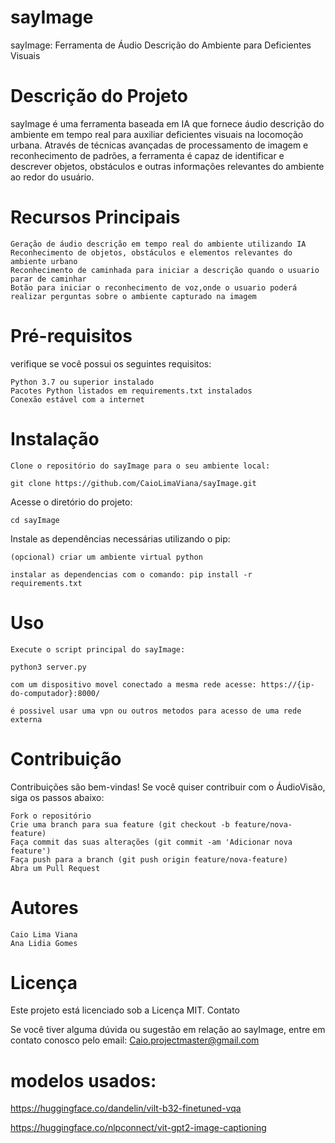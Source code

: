 # sayImage

sayImage: Ferramenta de Áudio Descrição do Ambiente para Deficientes Visuais

# Descrição do Projeto

sayImage é uma ferramenta baseada em IA que fornece áudio descrição do ambiente em tempo real para auxiliar deficientes visuais na locomoção urbana. Através de técnicas avançadas de processamento de imagem e reconhecimento de padrões, a ferramenta é capaz de identificar e descrever objetos, obstáculos e outras informações relevantes do ambiente ao redor do usuário.

# Recursos Principais

    Geração de áudio descrição em tempo real do ambiente utilizando IA
    Reconhecimento de objetos, obstáculos e elementos relevantes do ambiente urbano
    Reconhecimento de caminhada para iniciar a descrição quando o usuario parar de caminhar
    Botão para iniciar o reconhecimento de voz,onde o usuario poderá realizar perguntas sobre o ambiente capturado na imagem

# Pré-requisitos

verifique se você possui os seguintes requisitos:

    Python 3.7 ou superior instalado
    Pacotes Python listados em requirements.txt instalados
    Conexão estável com a internet

# Instalação

    Clone o repositório do sayImage para o seu ambiente local:

    git clone https://github.com/CaioLimaViana/sayImage.git

Acesse o diretório do projeto:

    cd sayImage

Instale as dependências necessárias utilizando o pip:

    (opcional) criar um ambiente virtual python

    instalar as dependencias com o comando: pip install -r requirements.txt

# Uso

    Execute o script principal do sayImage:

    python3 server.py
    
    com um dispositivo movel conectado a mesma rede acesse: https://{ip-do-computador}:8000/
    
    é possivel usar uma vpn ou outros metodos para acesso de uma rede externa

# Contribuição

Contribuições são bem-vindas! Se você quiser contribuir com o ÁudioVisão, siga os passos abaixo:

    Fork o repositório
    Crie uma branch para sua feature (git checkout -b feature/nova-feature)
    Faça commit das suas alterações (git commit -am 'Adicionar nova feature')
    Faça push para a branch (git push origin feature/nova-feature)
    Abra um Pull Request

# Autores

    Caio Lima Viana
    Ana Lidia Gomes

# Licença

Este projeto está licenciado sob a Licença MIT.
Contato

Se você tiver alguma dúvida ou sugestão em relação ao sayImage, entre em contato conosco pelo email: Caio.projectmaster@gmail.com

# modelos usados:

https://huggingface.co/dandelin/vilt-b32-finetuned-vqa

https://huggingface.co/nlpconnect/vit-gpt2-image-captioning

